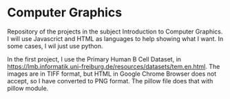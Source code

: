 # Computer Graphics
Repository of the projects in the subject Introduction to Computer Graphics. I will use Javascrict and HTML as languages to help showing what I want. In some cases, I wil just use python.

In the first project, I use the Primary Human B Cell Dataset, in https://lmb.informatik.uni-freiburg.de/resources/datasets/tem.en.html. The images are in TIFF format, but HTML in Google Chrome Browser does not accept, so I have converted to PNG format. The pillow file does that with pillow module. 
